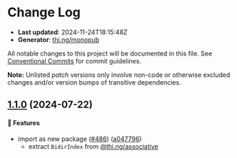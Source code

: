 # Change Log

- **Last updated**: 2024-11-24T18:15:48Z
- **Generator**: [thi.ng/monopub](https://thi.ng/monopub)

All notable changes to this project will be documented in this file.
See [Conventional Commits](https://conventionalcommits.org/) for commit guidelines.

**Note:** Unlisted _patch_ versions only involve non-code or otherwise excluded changes
and/or version bumps of transitive dependencies.

## [1.1.0](https://github.com/thi-ng/umbrella/tree/@thi.ng/bidir-index@1.1.0) (2024-07-22)

#### 🚀 Features

- import as new package ([#486](https://github.com/thi-ng/umbrella/issues/486)) ([a047796](https://github.com/thi-ng/umbrella/commit/a047796))
  - extract `BidirIndex` from [@thi.ng/associative](https://github.com/thi-ng/umbrella/tree/main/packages/associative)
